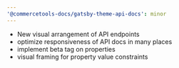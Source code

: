 ```yaml
---
'@commercetools-docs/gatsby-theme-api-docs': minor
---
```


- New visual arrangement of API endpoints
- optimize responsiveness of API docs in many places
- implement beta tag on properties
- visual framing for property value constraints
